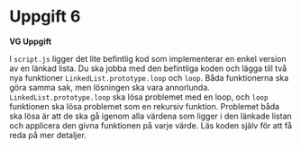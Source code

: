 # Uppgift 6

**VG Uppgift**

I `script.js` ligger det lite befintlig kod som implementerar en enkel version av en länkad lista. Du ska jobba med den befintliga koden och lägga till två nya funktioner `LinkedList.prototype.loop` och `loop`. Båda funktionerna ska göra samma sak, men lösningen ska vara annorlunda. `LinkedList.prototype.loop` ska lösa problemet med en loop, och `loop` funktionen ska lösa problemet som en rekursiv funktion. Problemet båda ska lösa är att de ska gå igenom alla värdena som ligger i den länkade listan och applicera den givna funktionen på varje värde. Läs koden själv för att få reda på mer detaljer.



